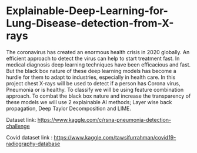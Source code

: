 # Explainable-Deep-Learning-for-Lung-Disease-detection-from-X-rays
The coronavirus has created an enormous health crisis in 2020 globally. An efficient approach to detect the virus can help to start treatment fast. In medical diagnosis deep learning techniques have been efficacious and fast. But the black box nature of these deep learning models has become a hurdle for them to adapt to industries, especially in health care. In this project chest X-rays will be used to detect if a person has Corona virus, Pneumonia or is healthy. To classify we will be using feature combination approach. To combat the black box nature and increase the transparency of these models we will use 2 explainable AI methods; Layer wise back propagation, Deep Taylor Decomposition and LIME.

Dataset link: https://www.kaggle.com/c/rsna-pneumonia-detection-challenge

Covid dataset link : https://www.kaggle.com/tawsifurrahman/covid19-radiography-database
